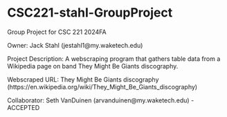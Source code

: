 # CSC221-stahl-GroupProject

<p> Group Project for CSC 221 2024FA</p>
<p>Owner: Jack Stahl (jestahl1@my.waketech.edu)</p>
<p>Project Description: A webscraping program that gathers table data from a Wikipedia page on band They Might Be Giants discography.</p>
<p>Webscraped URL: They Might Be Giants discography (https://en.wikipedia.org/wiki/They_Might_Be_Giants_discography)</p>
<p>Collaborator: Seth VanDuinen (arvanduinen@my.waketech.edu) - ACCEPTED</p> 
